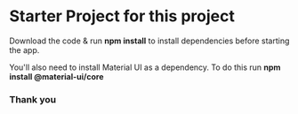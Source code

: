 # Starter Project for this project

Download the code & run **npm install** to install dependencies before starting the app.

You'll also need to install Material UI as a dependency. To do this run **npm install @material-ui/core**

### Thank you
